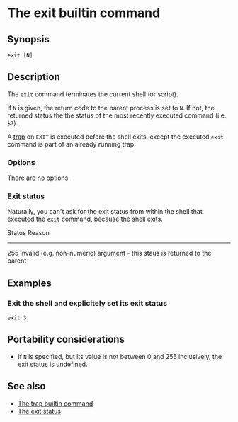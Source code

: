 # The exit builtin command

## Synopsis

    exit [N]

## Description

The `exit` command terminates the current shell (or script).

If `N` is given, the return code to the parent process is set to `N`. If
not, the returned status the the status of the most recently executed
command (i.e. `$?`).

A [trap](/commands/builtin/trap) on `EXIT` is executed before the shell
exits, except the executed `exit` command is part of an already running
trap.

### Options

There are no options.

### Exit status

Naturally, you can\'t ask for the exit status from within the shell that
executed the `exit` command, because the shell exits.

  Status   Reason
  -------- ----------------------------------------------------------------------------
  255      invalid (e.g. non-numeric) argument - this staus is returned to the parent

## Examples

### Exit the shell and explicitely set its exit status

    exit 3

## Portability considerations

-   if `N` is specified, but its value is not between 0 and 255
    inclusively, the exit status is undefined.

## See also

-   [The trap builtin command](/commands/builtin/trap)
-   [The exit status](/dict/terms/exit_status)
